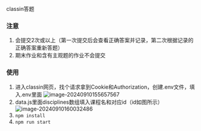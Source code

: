 classin答题

### 注意

1. 会提交2次或以上（第一次提交后会查看正确答案并记录，第二次根据记录的正确答案重新答题）
2. 期末作业和含有主观题的作业不会提交

### 使用

1. 进入classin网页，找个请求拿到Cookie和Authorization，创建.env文件，填入.env里面
    ![image-20240910155657567](http://os.zhaohs.cn/markdown/202409101557770.png)
2. data.js里面disciplines数组填入课程名和对应id（id如图所示）
   ![image-20240910160032486](http://os.zhaohs.cn/markdown/202409101600533.png)
3. `npm install`
4. `npm run start`
